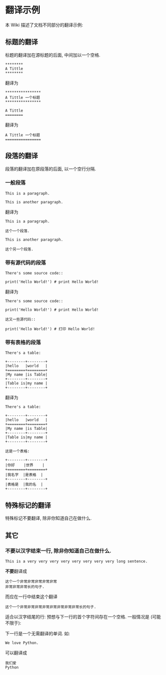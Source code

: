 # 翻译示例 #

本 Wiki 描述了文档不同部分的翻译示例:



## 标题的翻译 ##

标题的翻译加在源标题的后面, 中间加以一个空格.
```
********
A Tittle
********
```

翻译为

```
****************
A Tittle 一个标题
****************
```

```
A Tittle
========
```

翻译为

```
A Tittle 一个标题
================
```

## 段落的翻译 ##

段落的翻译加在原段落的后面, 以一个空行分隔.

### 一般段落 ###

```
This is a paragraph.

This is another paragraph.
```

翻译为

```
This is a paragraph.

这个一个段落.

This is another paragraph.

这个另一个段落.
```

### 带有源代码的段落 ###

```
There's some source code::

print('Hello World!') # print Hello World!
```

翻译为

```
There's some source code::

print('Hello World!') # print Hello World!

这又一些源代码::

print('Hello World!') # 打印 Hello World!
```

### 带有表格的段落 ###

```
There's a table:

+--------+--------+
|hello   |world   |
+========+========+
|My name |is Table|
+--------+--------+
|Table is|my name |
+--------+--------+
```

翻译为

```
There's a table:

+--------+--------+
|hello   |world   |
+========+========+
|My name |is Table|
+--------+--------+
|Table is|my name |
+--------+--------+

这是一个表格:

+--------+--------+
|你好    |世界    |
+========+========+
|我名字  |是表格  |
+--------+--------+
|表格是  |我的名  |
+--------+--------+
```

## 特殊标记的翻译 ##

特殊标记不要翻译, 除非你知道自己在做什么.

## 其它 ##

### 不要以汉字结束一行, 除非你知道自己在做什么. ###

```
This is a very very very very very very very very long sentence.
```

**不要**翻译成

```
这个一个非常非常非常非常非常
非常非常非常长的句子.
```

而应在一行中结束这个翻译

```
这个一个非常非常非常非常非常非常非常非常长的句子.
```

适合以汉字结尾的行: 预想与下一行的首个字符间存在一个空格. 一般情况是 (可能不限于):

下一行是一个无需翻译的单词. 如:

```
We love Python.
```

可以翻译成

```
我们爱
Python
```
